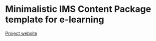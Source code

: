 # Minimalistic IMS Content Package template for e-learning

[Project website](https://andre-wojtowicz.github.io/elearning-ims-cp-template)
